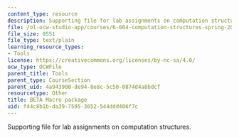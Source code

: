```yaml
---
content_type: resource
description: Supporting file for lab assignments on computation structures.
file: /ol-ocw-studio-app/courses/6-004-computation-structures-spring-2009/f44c8b1bda3975953652544ddd406f7c_beta.uasm
file_size: 9551
file_type: text/plain
learning_resource_types:
- Tools
license: https://creativecommons.org/licenses/by-nc-sa/4.0/
ocw_type: OCWFile
parent_title: Tools
parent_type: CourseSection
parent_uid: 4a943900-de94-8e8c-5c50-0874d4a8bdcf
resourcetype: Other
title: BETA Macro package
uid: f44c8b1b-da39-7595-3652-544ddd406f7c
---
```

Supporting file for lab assignments on computation structures.